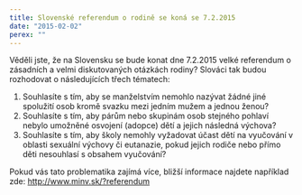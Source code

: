 ```yaml
---
title: Slovenské referendum o rodině se koná se 7.2.2015
date: "2015-02-02"
perex: ""
---
```


<p>Věděli jste, že na Slovensku se bude konat dne 7.2.2015 velké referendum o zásadních a velmi diskutovaných otázkách rodiny? Slováci tak budou rozhodovat o následujících třech tématech:</p><ol start="1" type="1"><li>Souhlasíte s tím, aby se manželstvím nemohlo nazývat žádné jiné spolužití osob kromě svazku mezi jedním mužem a jednou ženou?</li><li>Souhlasíte s tím, aby párům nebo skupinám osob stejného pohlaví nebylo umožněné osvojení (adopce) dětí a jejich následná výchova?</li><li>Souhlasíte s tím, aby školy nemohly vyžadovat účast dětí na vyučování v oblasti sexuální výchovy či eutanazie, pokud jejich rodiče nebo přímo děti nesouhlasí s obsahem vyučování?</li></ol><p>Pokud vás tato problematika zajímá více, bližší informace najdete například zde: <a title="Otevření do nového okna" href="http://www.minv.sk/?referendum" target="_blank">http://www.minv.sk/?referendum</a> <img alt="" src="typo3/ext/od_linkdesc/icons/external.gif" class="od_linkdesc_icon_external" /> </p>
